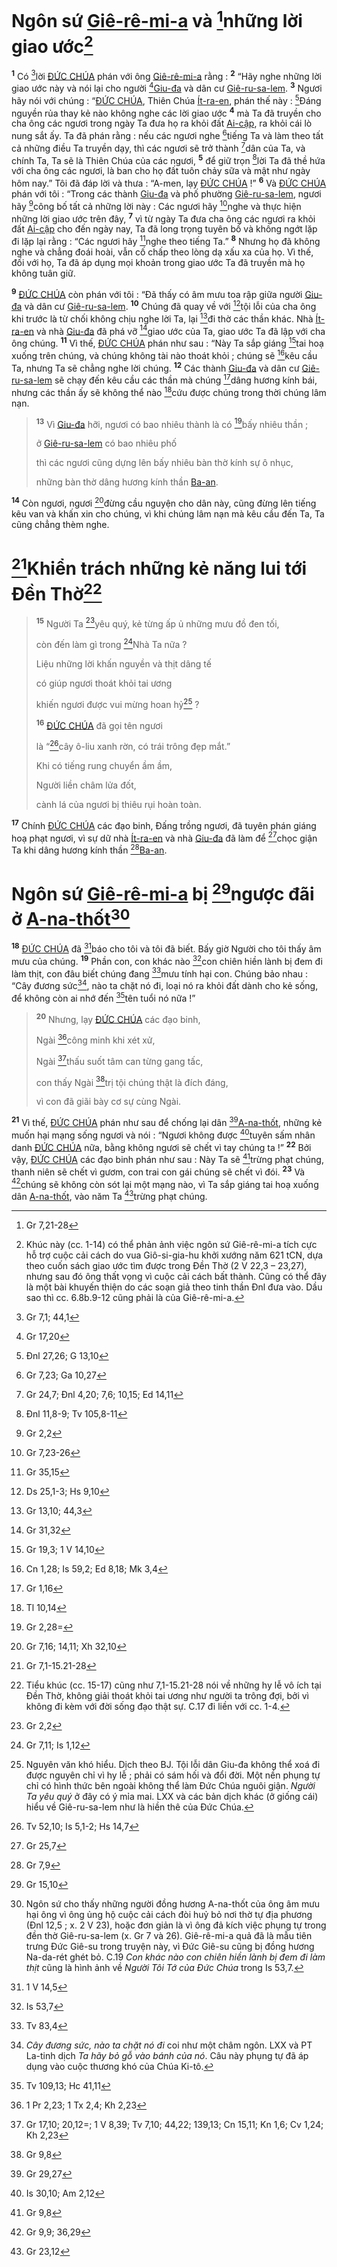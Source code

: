 # Ngôn sứ [Giê-rê-mi-a]() và [^1@-848b2ba9-2b4b-42ae-8f44-9e2c5de4c0ad]những lời giao ước[^1-848b2ba9-2b4b-42ae-8f44-9e2c5de4c0ad]

<sup><b>1</b></sup> Có [^2@-848b2ba9-2b4b-42ae-8f44-9e2c5de4c0ad]lời [ĐỨC CHÚA]() phán với ông [Giê-rê-mi-a]() rằng : <sup><b>2</b></sup> “Hãy nghe những lời giao ước này và nói lại cho người [^3@-848b2ba9-2b4b-42ae-8f44-9e2c5de4c0ad][Giu-đa]() và dân cư [Giê-ru-sa-lem](). <sup><b>3</b></sup> Ngươi hãy nói với chúng : “[ĐỨC CHÚA](), Thiên Chúa [Ít-ra-en](), phán thế này : [^4@-848b2ba9-2b4b-42ae-8f44-9e2c5de4c0ad]Đáng nguyền rủa thay kẻ nào không nghe các lời giao ước <sup><b>4</b></sup> mà Ta đã truyền cho cha ông các ngươi trong ngày Ta đưa họ ra khỏi đất [Ai-cập](), ra khỏi cái lò nung sắt ấy. Ta đã phán rằng : nếu các ngươi nghe [^5@-848b2ba9-2b4b-42ae-8f44-9e2c5de4c0ad]tiếng Ta và làm theo tất cả những điều Ta truyền dạy, thì các ngươi sẽ trở thành [^6@-848b2ba9-2b4b-42ae-8f44-9e2c5de4c0ad]dân của Ta, và chính Ta, Ta sẽ là Thiên Chúa của các ngươi, <sup><b>5</b></sup> để giữ trọn [^7@-848b2ba9-2b4b-42ae-8f44-9e2c5de4c0ad]lời Ta đã thề hứa với cha ông các ngươi, là ban cho họ đất tuôn chảy sữa và mật như ngày hôm nay.” Tôi đã đáp lời và thưa : “A-men, lạy [ĐỨC CHÚA]() !” <sup><b>6</b></sup> Và [ĐỨC CHÚA]() phán với tôi : “Trong các thành [Giu-đa]() và phố phường [Giê-ru-sa-lem](), ngươi hãy [^8@-848b2ba9-2b4b-42ae-8f44-9e2c5de4c0ad]công bố tất cả những lời này : Các ngươi hãy [^9@-848b2ba9-2b4b-42ae-8f44-9e2c5de4c0ad]nghe và thực hiện những lời giao ước trên đây, <sup><b>7</b></sup> vì từ ngày Ta đưa cha ông các ngươi ra khỏi đất [Ai-cập]() cho đến ngày nay, Ta đã long trọng tuyên bố và không ngớt lặp đi lặp lại rằng : “Các ngươi hãy [^10@-848b2ba9-2b4b-42ae-8f44-9e2c5de4c0ad]nghe theo tiếng Ta.” <sup><b>8</b></sup> Nhưng họ đã không nghe và chẳng đoái hoài, vẫn cố chấp theo lòng dạ xấu xa của họ. Vì thế, đối với họ, Ta đã áp dụng mọi khoản trong giao ước Ta đã truyền mà họ không tuân giữ.

<sup><b>9</b></sup> [ĐỨC CHÚA]() còn phán với tôi : “Đã thấy có âm mưu toa rập giữa người [Giu-đa]() và dân cư [Giê-ru-sa-lem](). <sup><b>10</b></sup> Chúng đã quay về với [^11@-848b2ba9-2b4b-42ae-8f44-9e2c5de4c0ad]tội lỗi của cha ông khi trước là từ chối không chịu nghe lời Ta, lại [^12@-848b2ba9-2b4b-42ae-8f44-9e2c5de4c0ad]đi thờ các thần khác. Nhà [Ít-ra-en]() và nhà [Giu-đa]() đã phá vỡ [^13@-848b2ba9-2b4b-42ae-8f44-9e2c5de4c0ad]giao ước của Ta, giao ước Ta đã lập với cha ông chúng. <sup><b>11</b></sup> Vì thế, [ĐỨC CHÚA]() phán như sau : “Này Ta sắp giáng [^14@-848b2ba9-2b4b-42ae-8f44-9e2c5de4c0ad]tai hoạ xuống trên chúng, và chúng không tài nào thoát khỏi ; chúng sẽ [^15@-848b2ba9-2b4b-42ae-8f44-9e2c5de4c0ad]kêu cầu Ta, nhưng Ta sẽ chẳng nghe lời chúng. <sup><b>12</b></sup> Các thành [Giu-đa]() và dân cư [Giê-ru-sa-lem]() sẽ chạy đến kêu cầu các thần mà chúng [^16@-848b2ba9-2b4b-42ae-8f44-9e2c5de4c0ad]dâng hương kính bái, nhưng các thần ấy sẽ không thể nào [^17@-848b2ba9-2b4b-42ae-8f44-9e2c5de4c0ad]cứu được chúng trong thời chúng lâm nạn.

> <sup><b>13</b></sup> Vì [Giu-đa]() hỡi, ngươi có bao nhiêu thành là có [^18@-848b2ba9-2b4b-42ae-8f44-9e2c5de4c0ad]bấy nhiêu thần ;
>
> ở [Giê-ru-sa-lem]() có bao nhiêu phố
>
> thì các ngươi cũng dựng lên bấy nhiêu bàn thờ kính sự ô nhục,
>
> những bàn thờ dâng hương kính thần [Ba-an]().

<sup><b>14</b></sup> Còn ngươi, ngươi [^19@-848b2ba9-2b4b-42ae-8f44-9e2c5de4c0ad]đừng cầu nguyện cho dân này, cũng đừng lên tiếng kêu van và khấn xin cho chúng, vì khi chúng lâm nạn mà kêu cầu đến Ta, Ta cũng chẳng thèm nghe.

# [^20@-848b2ba9-2b4b-42ae-8f44-9e2c5de4c0ad]Khiển trách những kẻ năng lui tới Đền Thờ[^2-848b2ba9-2b4b-42ae-8f44-9e2c5de4c0ad]

> <sup><b>15</b></sup> Người Ta [^21@-848b2ba9-2b4b-42ae-8f44-9e2c5de4c0ad]yêu quý, kẻ từng ấp ủ những mưu đồ đen tối,
>
> còn đến làm gì trong [^22@-848b2ba9-2b4b-42ae-8f44-9e2c5de4c0ad]Nhà Ta nữa ?
>
> Liệu những lời khấn nguyền và thịt dâng tế
>
> có giúp ngươi thoát khỏi tai ương
>
> khiến ngươi được vui mừng hoan hỷ[^3-848b2ba9-2b4b-42ae-8f44-9e2c5de4c0ad] ?
>
> <sup><b>16</b></sup> [ĐỨC CHÚA]() đã gọi tên ngươi
>
> là “[^23@-848b2ba9-2b4b-42ae-8f44-9e2c5de4c0ad]cây ô-liu xanh rờn, có trái trông đẹp mắt.”
>
> Khi có tiếng rung chuyển ầm ầm,
>
> Người liền châm lửa đốt,
>
> cành lá của ngươi bị thiêu rụi hoàn toàn.

<sup><b>17</b></sup> Chính [ĐỨC CHÚA]() các đạo binh, Đấng trồng ngươi, đã tuyên phán giáng hoạ phạt ngươi, vì sự dữ nhà [Ít-ra-en]() và nhà [Giu-đa]() đã làm để [^24@-848b2ba9-2b4b-42ae-8f44-9e2c5de4c0ad]chọc giận Ta khi dâng hương kính thần [^25@-848b2ba9-2b4b-42ae-8f44-9e2c5de4c0ad][Ba-an]().

# Ngôn sứ [Giê-rê-mi-a]() bị [^26@-848b2ba9-2b4b-42ae-8f44-9e2c5de4c0ad]ngược đãi ở [A-na-thốt]()[^4-848b2ba9-2b4b-42ae-8f44-9e2c5de4c0ad]

<sup><b>18</b></sup> [ĐỨC CHÚA]() đã [^27@-848b2ba9-2b4b-42ae-8f44-9e2c5de4c0ad]báo cho tôi và tôi đã biết. Bấy giờ Người cho tôi thấy âm mưu của chúng. <sup><b>19</b></sup> Phần con, con khác nào [^28@-848b2ba9-2b4b-42ae-8f44-9e2c5de4c0ad]con chiên hiền lành bị đem đi làm thịt, con đâu biết chúng đang [^29@-848b2ba9-2b4b-42ae-8f44-9e2c5de4c0ad]mưu tính hại con. Chúng bảo nhau : “Cây đương sức[^5-848b2ba9-2b4b-42ae-8f44-9e2c5de4c0ad], nào ta chặt nó đi, loại nó ra khỏi đất dành cho kẻ sống, để không còn ai nhớ đến [^30@-848b2ba9-2b4b-42ae-8f44-9e2c5de4c0ad]tên tuổi nó nữa !”

> <sup><b>20</b></sup> Nhưng, lạy [ĐỨC CHÚA]() các đạo binh,
>
> Ngài [^31@-848b2ba9-2b4b-42ae-8f44-9e2c5de4c0ad]công minh khi xét xử,
>
> Ngài [^32@-848b2ba9-2b4b-42ae-8f44-9e2c5de4c0ad]thấu suốt tâm can từng gang tấc,
>
> con thấy Ngài [^33@-848b2ba9-2b4b-42ae-8f44-9e2c5de4c0ad]trị tội chúng thật là đích đáng,
>
> vì con đã giãi bày cơ sự cùng Ngài.

<sup><b>21</b></sup> Vì thế, [ĐỨC CHÚA]() phán như sau để chống lại dân [^34@-848b2ba9-2b4b-42ae-8f44-9e2c5de4c0ad][A-na-thốt](), những kẻ muốn hại mạng sống ngươi và nói : “Ngươi không được [^35@-848b2ba9-2b4b-42ae-8f44-9e2c5de4c0ad]tuyên sấm nhân danh [ĐỨC CHÚA]() nữa, bằng không ngươi sẽ chết vì tay chúng ta !” <sup><b>22</b></sup> Bởi vậy, [ĐỨC CHÚA]() các đạo binh phán như sau : Này Ta sẽ [^36@-848b2ba9-2b4b-42ae-8f44-9e2c5de4c0ad]trừng phạt chúng, thanh niên sẽ chết vì gươm, con trai con gái chúng sẽ chết vì đói. <sup><b>23</b></sup> Và [^37@-848b2ba9-2b4b-42ae-8f44-9e2c5de4c0ad]chúng sẽ không còn sót lại một mạng nào, vì Ta sắp giáng tai hoạ xuống dân [A-na-thốt](), vào năm Ta [^38@-848b2ba9-2b4b-42ae-8f44-9e2c5de4c0ad]trừng phạt chúng.

[^1-848b2ba9-2b4b-42ae-8f44-9e2c5de4c0ad]: Khúc này (cc. 1-14) có thể phản ảnh việc ngôn sứ Giê-rê-mi-a tích cực hỗ trợ cuộc cải cách do vua Giô-si-gia-hu khởi xướng năm 621 tCN, dựa theo cuốn sách giao ước tìm được trong Đền Thờ (2 V 22,3 – 23,27), nhưng sau đó ông thất vọng vì cuộc cải cách bất thành. Cũng có thể đây là một bài khuyến thiện do các soạn giả theo tinh thần Đnl đưa vào. Dầu sao thì cc. 6.8b.9-12 cũng phải là của Giê-rê-mi-a.

[^2-848b2ba9-2b4b-42ae-8f44-9e2c5de4c0ad]: Tiểu khúc (cc. 15-17) cũng như 7,1-15.21-28 nói về những hy lễ vô ích tại Đền Thờ, không giải thoát khỏi tai ương như người ta trông đợi, bởi vì không đi kèm với đời sống đạo thật sự. C.17 đi liền với cc. 1-4.

[^3-848b2ba9-2b4b-42ae-8f44-9e2c5de4c0ad]: Nguyên văn khó hiểu. Dịch theo BJ. Tội lỗi dân Giu-đa không thể xoá đi được nguyên chỉ vì hy lễ ; phải có sám hối và đổi đời. Một nền phụng tự chỉ có hình thức bên ngoài không thể làm Đức Chúa nguôi giận. _Người Ta yêu quý_ ở đây có ý mỉa mai. LXX và các bản dịch khác (ở giống cái) hiểu về Giê-ru-sa-lem như là hiền thê của Đức Chúa.

[^4-848b2ba9-2b4b-42ae-8f44-9e2c5de4c0ad]: Ngôn sứ cho thấy những người đồng hương A-na-thốt của ông âm mưu hại ông vì ông ủng hộ cuộc cải cách đòi huỷ bỏ nơi thờ tự địa phương (Đnl 12,5 ; x. 2 V 23), hoặc đơn giản là vì ông đả kích việc phụng tự trong đền thờ Giê-ru-sa-lem (x. Gr 7 và 26). Giê-rê-mi-a quả đã là mẫu tiên trưng Đức Giê-su trong truyện này, vì Đức Giê-su cũng bị đồng hương Na-da-rét ghét bỏ. C.19 _Con khác nào con chiên hiền lành bị đem đi làm thịt_ cũng là hình ảnh về _Người Tôi Tớ của Đức Chúa_ trong Is 53,7.

[^5-848b2ba9-2b4b-42ae-8f44-9e2c5de4c0ad]: _Cây đương sức, nào ta chặt nó đi_ coi như một châm ngôn. LXX và PT La-tinh dịch _Ta hãy bỏ gỗ vào bánh của nó_. Câu này phụng tự đã áp dụng vào cuộc thương khó của Chúa Ki-tô.

[^1@-848b2ba9-2b4b-42ae-8f44-9e2c5de4c0ad]: Gr 7,21-28

[^2@-848b2ba9-2b4b-42ae-8f44-9e2c5de4c0ad]: Gr 7,1; 44,1

[^3@-848b2ba9-2b4b-42ae-8f44-9e2c5de4c0ad]: Gr 17,20

[^4@-848b2ba9-2b4b-42ae-8f44-9e2c5de4c0ad]: Đnl 27,26; G 13,10

[^5@-848b2ba9-2b4b-42ae-8f44-9e2c5de4c0ad]: Gr 7,23; Ga 10,27

[^6@-848b2ba9-2b4b-42ae-8f44-9e2c5de4c0ad]: Gr 24,7; Đnl 4,20; 7,6; 10,15; Ed 14,11

[^7@-848b2ba9-2b4b-42ae-8f44-9e2c5de4c0ad]: Đnl 11,8-9; Tv 105,8-11

[^8@-848b2ba9-2b4b-42ae-8f44-9e2c5de4c0ad]: Gr 2,2

[^9@-848b2ba9-2b4b-42ae-8f44-9e2c5de4c0ad]: Gr 7,23-26

[^10@-848b2ba9-2b4b-42ae-8f44-9e2c5de4c0ad]: Gr 35,15

[^11@-848b2ba9-2b4b-42ae-8f44-9e2c5de4c0ad]: Ds 25,1-3; Hs 9,10

[^12@-848b2ba9-2b4b-42ae-8f44-9e2c5de4c0ad]: Gr 13,10; 44,3

[^13@-848b2ba9-2b4b-42ae-8f44-9e2c5de4c0ad]: Gr 31,32

[^14@-848b2ba9-2b4b-42ae-8f44-9e2c5de4c0ad]: Gr 19,3; 1 V 14,10

[^15@-848b2ba9-2b4b-42ae-8f44-9e2c5de4c0ad]: Cn 1,28; Is 59,2; Ed 8,18; Mk 3,4

[^16@-848b2ba9-2b4b-42ae-8f44-9e2c5de4c0ad]: Gr 1,16

[^17@-848b2ba9-2b4b-42ae-8f44-9e2c5de4c0ad]: Tl 10,14

[^18@-848b2ba9-2b4b-42ae-8f44-9e2c5de4c0ad]: Gr 2,28=

[^19@-848b2ba9-2b4b-42ae-8f44-9e2c5de4c0ad]: Gr 7,16; 14,11; Xh 32,10

[^20@-848b2ba9-2b4b-42ae-8f44-9e2c5de4c0ad]: Gr 7,1-15.21-28

[^21@-848b2ba9-2b4b-42ae-8f44-9e2c5de4c0ad]: Gr 2,2

[^22@-848b2ba9-2b4b-42ae-8f44-9e2c5de4c0ad]: Gr 7,11; Is 1,12

[^23@-848b2ba9-2b4b-42ae-8f44-9e2c5de4c0ad]: Tv 52,10; Is 5,1-2; Hs 14,7

[^24@-848b2ba9-2b4b-42ae-8f44-9e2c5de4c0ad]: Gr 25,7

[^25@-848b2ba9-2b4b-42ae-8f44-9e2c5de4c0ad]: Gr 7,9

[^26@-848b2ba9-2b4b-42ae-8f44-9e2c5de4c0ad]: Gr 15,10

[^27@-848b2ba9-2b4b-42ae-8f44-9e2c5de4c0ad]: 1 V 14,5

[^28@-848b2ba9-2b4b-42ae-8f44-9e2c5de4c0ad]: Is 53,7

[^29@-848b2ba9-2b4b-42ae-8f44-9e2c5de4c0ad]: Tv 83,4

[^30@-848b2ba9-2b4b-42ae-8f44-9e2c5de4c0ad]: Tv 109,13; Hc 41,11

[^31@-848b2ba9-2b4b-42ae-8f44-9e2c5de4c0ad]: 1 Pr 2,23; 1 Tx 2,4; Kh 2,23

[^32@-848b2ba9-2b4b-42ae-8f44-9e2c5de4c0ad]: Gr 17,10; 20,12=; 1 V 8,39; Tv 7,10; 44,22; 139,13; Cn 15,11; Kn 1,6; Cv 1,24; Kh 2,23

[^33@-848b2ba9-2b4b-42ae-8f44-9e2c5de4c0ad]: Gr 9,8

[^34@-848b2ba9-2b4b-42ae-8f44-9e2c5de4c0ad]: Gr 29,27

[^35@-848b2ba9-2b4b-42ae-8f44-9e2c5de4c0ad]: Is 30,10; Am 2,12

[^36@-848b2ba9-2b4b-42ae-8f44-9e2c5de4c0ad]: Gr 9,8

[^37@-848b2ba9-2b4b-42ae-8f44-9e2c5de4c0ad]: Gr 9,9; 36,29

[^38@-848b2ba9-2b4b-42ae-8f44-9e2c5de4c0ad]: Gr 23,12
